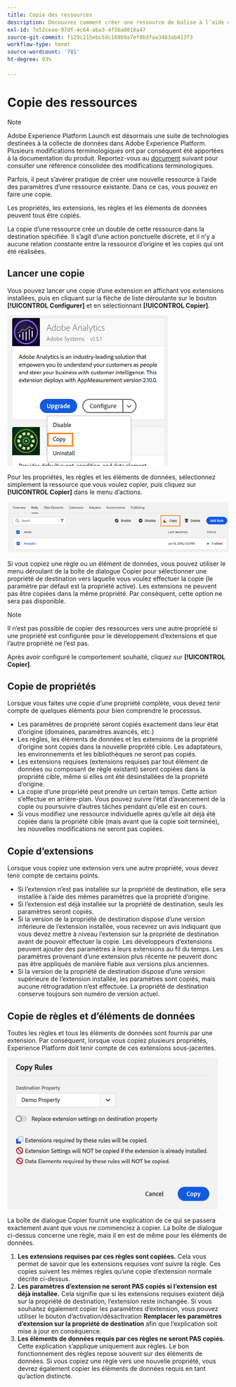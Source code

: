```yaml
---
title: Copie des ressources
description: Découvrez comment créer une ressource de balise à lʼaide des paramètres dʼune ressource de balise existante dans Adobe Experience Platform.
exl-id: 7e52ceae-97df-4c64-aba3-4f5ba6018a47
source-git-commit: f129c215ebc5dc169b9a7ef9b3faa3463ab413f3
workflow-type: tm+mt
source-wordcount: '781'
ht-degree: 93%

---
```


# Copie des ressources

>[!NOTE]
>
>Adobe Experience Platform Launch est désormais une suite de technologies destinées à la collecte de données dans Adobe Experience Platform. Plusieurs modifications terminologiques ont par conséquent été apportées à la documentation du produit. Reportez-vous au [document](../../term-updates.md) suivant pour consulter une référence consolidée des modifications terminologiques.

Parfois, il peut s’avérer pratique de créer une nouvelle ressource à l’aide des paramètres d’une ressource existante. Dans ce cas, vous pouvez en faire une copie.

Les propriétés, les extensions, les règles et les éléments de données peuvent tous être copiés.

La copie d’une ressource crée un double de cette ressource dans la destination spécifiée. Il s’agit d’une action ponctuelle discrète, et il n’y a aucune relation constante entre la ressource d’origine et les copies qui ont été réalisées.

## Lancer une copie

Vous pouvez lancer une copie d’une extension en affichant vos extensions installées, puis en cliquant sur la flèche de liste déroulante sur le bouton **[!UICONTROL Configurer]** et en sélectionnant **[!UICONTROL Copier]**.

![Copie de l’extension Analytics](../../images/copy-initiate-extension.png)

Pour les propriétés, les règles et les éléments de données, sélectionnez simplement la ressource que vous voulez copier, puis cliquez sur **[!UICONTROL Copier]** dans le menu d’actions.

![Copie de ma règle Analytics](../../images/copy-initiate-rule.png)

Si vous copiez une règle ou un élément de données, vous pouvez utiliser le menu déroulant de la boîte de dialogue Copier pour sélectionner une propriété de destination vers laquelle vous voulez effectuer la copie (le paramètre par défaut est la propriété active). Les extensions ne peuvent pas être copiées dans la même propriété. Par conséquent, cette option ne sera pas disponible.

>[!NOTE]
>
>Il n’est pas possible de copier des ressources vers une autre propriété si une propriété est configurée pour le développement d’extensions et que l’autre propriété ne l’est pas.

Après avoir configuré le comportement souhaité, cliquez sur **[!UICONTROL Copier]**.

## Copie de propriétés

Lorsque vous faites une copie d’une propriété complète, vous devez tenir compte de quelques éléments pour bien comprendre le processus.

* Les paramètres de propriété seront copiés exactement dans leur état d’origine (domaines, paramètres avancés, etc.)
* Les règles, les éléments de données et les extensions de la propriété d’origine sont copiés dans la nouvelle propriété cible. Les adaptateurs, les environnements et les bibliothèques ne seront pas copiés.
* Les extensions requises (extensions requises par tout élément de données ou composant de règle existant) seront copiées dans la propriété cible, même si elles ont été désinstallées de la propriété d’origine.
* La copie d’une propriété peut prendre un certain temps. Cette action s’effectue en arrière-plan. Vous pouvez suivre l’état d’avancement de la copie ou poursuivre d’autres tâches pendant qu’elle est en cours.
* Si vous modifiez une ressource individuelle après qu’elle ait déjà été copiée dans la propriété cible (mais avant que la copie soit terminée), les nouvelles modifications ne seront pas copiées.

## Copie d’extensions

Lorsque vous copiez une extension vers une autre propriété, vous devez tenir compte de certains points.

* Si l’extension n’est pas installée sur la propriété de destination, elle sera installée à l’aide des mêmes paramètres que la propriété d’origine.
* Si l’extension est déjà installée sur la propriété de destination, seuls les paramètres seront copiés.
* Si la version de la propriété de destination dispose d’une version inférieure de l’extension installée, vous recevrez un avis indiquant que vous devez mettre à niveau l’extension sur la propriété de destination avant de pouvoir effectuer la copie. Les développeurs d’extensions peuvent ajouter des paramètres à leurs extensions au fil du temps. Les paramètres provenant d’une extension plus récente ne peuvent donc pas être appliqués de manière fiable aux versions plus anciennes.
* Si la version de la propriété de destination dispose d’une version supérieure de l’extension installée, les paramètres sont copiés, mais aucune rétrogradation n’est effectuée. La propriété de destination conserve toujours son numéro de version actuel.

## Copie de règles et d’éléments de données

Toutes les règles et tous les éléments de données sont fournis par une extension. Par conséquent, lorsque vous copiez plusieurs propriétés, Experience Platform doit tenir compte de ces extensions sous-jacentes.

![Copie d’une règle vers ma propriété de démonstration](../../images/copy-rules-dialog1.png)

La boîte de dialogue Copier fournit une explication de ce qui se passera exactement avant que vous ne commenciez à copier. La boîte de dialogue ci-dessus concerne une règle, mais il en est de même pour les éléments de données.

1. **Les extensions requises par ces règles sont copiées.** Cela vous permet de savoir que les extensions requises vont suivre la règle. Ces copies suivent les mêmes règles qu’une copie d’extension normale décrite ci-dessus.
1. **Les paramètres d’extension ne seront PAS copiés si l’extension est déjà installée.** Cela signifie que si les extensions requises existent déjà sur la propriété de destination, l’extension reste inchangée. Si vous souhaitez également copier les paramètres d’extension, vous pouvez utiliser le bouton d’activation/désactivation **Remplacer les paramètres d’extension sur la propriété de destination** afin que l’explication soit mise à jour en conséquence.
1. **Les éléments de données requis par ces règles ne seront PAS copiés.** Cette explication s’applique uniquement aux règles. Le bon fonctionnement des règles repose souvent sur des éléments de données. Si vous copiez une règle vers une nouvelle propriété, vous devrez également copier les éléments de données requis en tant qu’action distincte.

